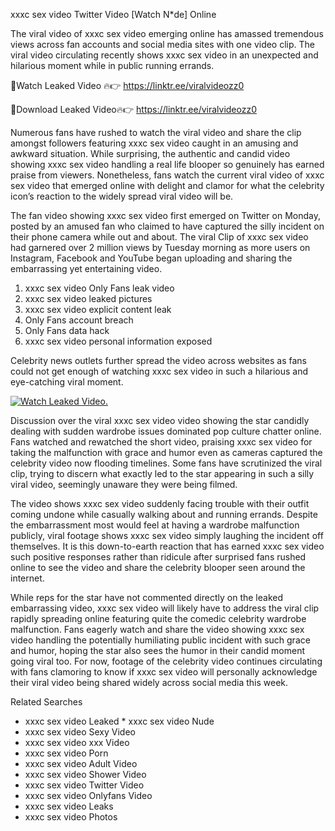 ﻿xxxc sex video Twitter Video [Watch N*de] Online

The viral video of ﻿xxxc sex video emerging online has amassed tremendous views across fan accounts and social media sites with one video clip. The viral video circulating recently shows ﻿xxxc sex video in an unexpected and hilarious moment while in public running errands. 

🔴Watch Leaked Video 🔥👉  https://linktr.ee/viralvideozz0 

🔴Download Leaked Video🔥👉  https://linktr.ee/viralvideozz0 

Numerous fans have rushed to watch the viral video and share the clip amongst followers featuring ﻿xxxc sex video caught in an amusing and awkward situation. While surprising, the authentic and candid video showing ﻿xxxc sex video handling a real life blooper so genuinely has earned praise from viewers. Nonetheless, fans watch the current viral video of ﻿xxxc sex video that emerged online with delight and clamor for what the celebrity icon’s reaction to the widely spread viral video will be.

The fan video showing ﻿xxxc sex video first emerged on Twitter on Monday, posted by an amused fan who claimed to have captured the silly incident on their phone camera while out and about. The viral Clip of ﻿xxxc sex video had garnered over 2 million views by Tuesday morning as more users on Instagram, Facebook and YouTube began uploading and sharing the embarrassing yet entertaining video. 

1. ﻿xxxc sex video Only Fans leak video
2. ﻿xxxc sex video leaked pictures
3. ﻿xxxc sex video explicit content leak
4. Only Fans account breach
5. Only Fans data hack
6. ﻿xxxc sex video personal information exposed

Celebrity news outlets further spread the video across websites as fans could not get enough of watching ﻿xxxc sex video in such a hilarious and eye-catching viral moment. 

[![Watch Leaked Video.](https://miro.medium.com/v2/resize:fit:828/format:webp/1*cilzJN44JGOrTw9NJCrNHA.gif "Watch Leaked Video")](https://linktr.ee/viralvideozz0)

Discussion over the viral ﻿xxxc sex video video showing the star candidly dealing with sudden wardrobe issues dominated pop culture chatter online. Fans watched and rewatched the short video, praising ﻿xxxc sex video for taking the malfunction with grace and humor even as cameras captured the celebrity video now flooding timelines. Some fans have scrutinized the viral clip, trying to discern what exactly led to the star appearing in such a silly viral video, seemingly unaware they were being filmed.

The video shows ﻿xxxc sex video suddenly facing trouble with their outfit coming undone while casually walking about and running errands. Despite the embarrassment most would feel at having a wardrobe malfunction publicly, viral footage shows ﻿xxxc sex video simply laughing the incident off themselves. It is this down-to-earth reaction that has earned ﻿xxxc sex video such positive responses rather than ridicule after surprised fans rushed online to see the video and share the celebrity blooper seen around the internet.  

While reps for the star have not commented directly on the leaked embarrassing video, ﻿xxxc sex video will likely have to address the viral clip rapidly spreading online featuring quite the comedic celebrity wardrobe malfunction. Fans eagerly watch and share the video showing ﻿xxxc sex video handling the potentially humiliating public incident with such grace and humor, hoping the star also sees the humor in their candid moment going viral too. For now, footage of the celebrity video continues circulating with fans clamoring to know if ﻿xxxc sex video will personally acknowledge their viral video being shared widely across social media this week.

Related Searches
* ﻿xxxc sex video Leaked
﻿* xxxc sex video Nude
* ﻿xxxc sex video Sexy Video
* ﻿xxxc sex video xxx Video
* ﻿xxxc sex video Porn
* ﻿xxxc sex video Adult Video
* ﻿xxxc sex video Shower Video
* ﻿xxxc sex video Twitter Video
* ﻿xxxc sex video Onlyfans Video
* ﻿xxxc sex video Leaks
* ﻿xxxc sex video Photos